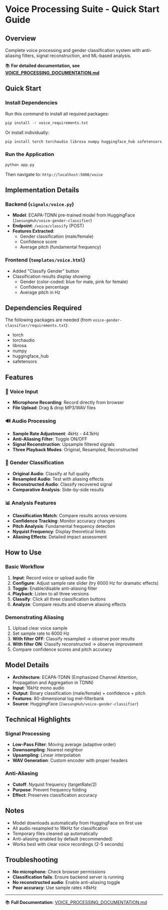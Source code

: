 # Voice Processing Suite - Quick Start Guide

## Overview
Complete voice processing and gender classification system with anti-aliasing filters, signal reconstruction, and ML-based analysis.

📚 **For detailed documentation, see [VOICE_PROCESSING_DOCUMENTATION.md](VOICE_PROCESSING_DOCUMENTATION.md)**

## Quick Start

### Install Dependencies
Run this command to install all required packages:
```bash
pip install -r voice_requirements.txt
```

Or install individually:
```bash
pip install torch torchaudio librosa numpy huggingface_hub safetensors soundfile
```

### Run the Application
```bash
python app.py
```

Then navigate to: `http://localhost:5000/voice`

## Implementation Details

### Backend (`signals/voice.py`)
- **Model**: ECAPA-TDNN pre-trained model from HuggingFace (`JaesungHuh/voice-gender-classifier`)
- **Endpoint**: `/voice/classify` (POST)
- **Features Extracted**:
  - Gender classification (male/female)
  - Confidence score
  - Average pitch (fundamental frequency)

### Frontend (`templates/voice.html`)
- Added "Classify Gender" button
- Classification results display showing:
  - Gender (color-coded: blue for male, pink for female)
  - Confidence percentage
  - Average pitch in Hz

## Dependencies Required
The following packages are needed (from `voice-gender-classifier/requirements.txt`):
- torch
- torchaudio
- librosa
- numpy
- huggingface_hub
- safetensors

## Features

### 🎤 Voice Input
- **Microphone Recording**: Record directly from browser
- **File Upload**: Drag & drop MP3/WAV files

### 🔊 Audio Processing
- **Sample Rate Adjustment**: 4kHz - 44.1kHz
- **Anti-Aliasing Filter**: Toggle ON/OFF
- **Signal Reconstruction**: Upsample filtered signals
- **Three Playback Modes**: Original, Resampled, Reconstructed

### 🤖 Gender Classification
- **Original Audio**: Classify at full quality
- **Resampled Audio**: Test with aliasing effects
- **Reconstructed Audio**: Classify recovered signal
- **Comparative Analysis**: Side-by-side results

### 📊 Analysis Features
- **Classification Match**: Compare results across versions
- **Confidence Tracking**: Monitor accuracy changes
- **Pitch Analysis**: Fundamental frequency detection
- **Nyquist Frequency**: Display theoretical limits
- **Aliasing Effects**: Detailed impact assessment

## How to Use

### Basic Workflow
1. **Input**: Record voice or upload audio file
2. **Configure**: Adjust sample rate slider (try 6000 Hz for dramatic effects)
3. **Toggle**: Enable/disable anti-aliasing filter
4. **Playback**: Listen to all three versions
5. **Classify**: Click all three classification buttons
6. **Analyze**: Compare results and observe aliasing effects

### Demonstrating Aliasing
1. Upload clear voice sample
2. Set sample rate to 6000 Hz
3. **With filter OFF**: Classify resampled → observe poor results
4. **With filter ON**: Classify reconstructed → observe improvement
5. Compare confidence scores and pitch accuracy

## Model Details
- **Architecture**: ECAPA-TDNN (Emphasized Channel Attention, Propagation and Aggregation in TDNN)
- **Input**: 16kHz mono audio
- **Output**: Binary classification (male/female) + confidence + pitch
- **Features**: 80-dimensional log mel-filterbank
- **Source**: HuggingFace (`JaesungHuh/voice-gender-classifier`)

## Technical Highlights

### Signal Processing
- **Low-Pass Filter**: Moving average (adaptive order)
- **Downsampling**: Nearest neighbor
- **Upsampling**: Linear interpolation
- **WAV Generation**: Custom encoder with proper headers

### Anti-Aliasing
- **Cutoff**: Nyquist frequency (targetRate/2)
- **Purpose**: Prevent frequency folding
- **Effect**: Preserves classification accuracy

## Notes
- Model downloads automatically from HuggingFace on first use
- All audio resampled to 16kHz for classification
- Temporary files cleaned up automatically
- Anti-aliasing enabled by default (recommended)
- Works best with clear voice recordings (2-5 seconds)

## Troubleshooting
- **No microphone**: Check browser permissions
- **Classification fails**: Ensure backend server is running
- **No reconstructed audio**: Enable anti-aliasing toggle
- **Poor accuracy**: Use sample rates ≥8kHz

---

📚 **Full Documentation**: [VOICE_PROCESSING_DOCUMENTATION.md](VOICE_PROCESSING_DOCUMENTATION.md)
